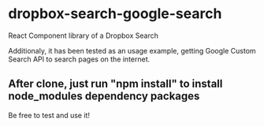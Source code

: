 # dropbox-search-google-search
React Component library of a Dropbox Search

Additionaly, it has been tested as an usage example, getting Google Custom Search API to search pages on the internet.

## After clone, just run "npm install" to install node_modules dependency packages

Be free to test and use it!
